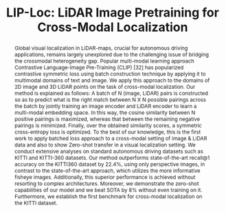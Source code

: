 ---
layout: project-page-new
title: "LIP-Loc: LiDAR Image Pretraining for Cross-Modal Localization"
authors:
  - name: Sai Shubodh
    sup: 1
  - name: Mohammad Omama
    sup: 2
  - name: Husain Zaidi
    sup: 3
  - name: Udit Singh Parihar
    sup: 1
  - name: K Madhava Krishna
    sup: 1
affiliations:
  - name: Robotics Research Center,KCIS, IIIT Hyderabad, India
    link: https://robotics.iiit.ac.in
    sup: 1
  - name: University of Texas at Austin
    link: https://www.utexas.edu/
    sup: 2
  - name: Microsoft
    link: #
    sup: 3
permalink: /publications/2024/Sai_LIP-Loc-LiDAR/
abstract: "Global visual localization in LiDAR-maps, crucial for
autonomous driving applications, remains largely unexplored due to the challenging issue of bridging the crossmodal heterogeneity gap. Popular multi-modal learning approach Contrastive Language-Image Pre-Training
(CLIP) [32] has popularized contrastive symmetric loss using batch construction technique by applying it to multimodal domains of text and image. We apply this approach to the domains of 2D image and 3D LiDAR points on the task of cross-modal localization. Our method is explained as follows: A batch of N (image, LiDAR) pairs is constructed so
as to predict what is the right match between N X N possible pairings across the batch by jointly training an image encoder and LiDAR encoder to learn a multi-modal embedding space. In this way, the cosine similarity between N positive pairings is maximized, whereas that between the remaining negative pairings is minimized. Finally, over the
obtained similarity scores, a symmetric cross-entropy loss is optimized. To the best of our knowledge, this is the first work to apply batched loss approach to a cross-modal setting of image & LiDAR data and also to show Zero-shot transfer in a visual localization setting. We conduct extensive analyses on standard autonomous driving datasets such as KITTI and KITTI-360 datasets. Our method outperforms state-of-the-art recall@1 accuracy on the KITTI360 dataset by 22.4%, using only perspective images, in contrast to the state-of-the-art approach, which utilizes the
more informative fisheye images. Additionally, this superior
performance is achieved without resorting to complex architectures. Moreover, we demonstrate the zero-shot capabilities of our model and we beat SOTA by 8% without even training on it. Furthermore, we establish the first benchmark for cross-modal localization on the KITTI dataset."
project_page: https://liploc.shubodhs.ai/
paper: https://arxiv.org/pdf/2312.16648
code: https://github.com/Shubodh/lidar-image-pretrain-VPR
#supplement: https://clipgraphs.github.io/static/pdfs/Supplementary.pdf
video: https://www.youtube.com/watch?v=ahlw_Q_3ud0
iframe: https://www.youtube.com/embed/ahlw_Q_3ud0
#demo: https://anyloc.github.io/#interactive_demo

---